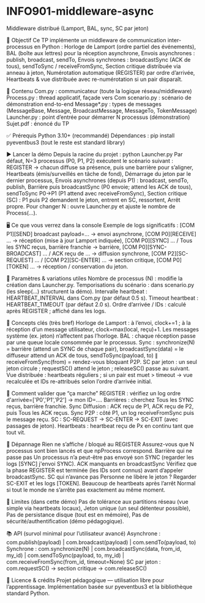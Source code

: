 # INFO901-middleware-async
Middleware distribué (Lamport, BAL, sync, SC par jeton)

🎯 Objectif
Ce TP implémente un middleware de communication inter-processus en Python :
Horloge de Lamport (ordre partiel des événements),
BAL (boîte aux lettres) pour la réception asynchrone,
Envois asynchrones : publish, broadcast, sendTo,
Envois synchrones : broadcastSync (ACK de tous), sendToSync / receiveFromSync,
Section critique distribuée via anneau à jeton,
Numérotation automatique (REGISTER) par ordre d’arrivée,
Heartbeats & vue distribuée avec re-numérotation si un pair disparaît.

🧩 Contenu
Com.py : communicateur (toute la logique réseau/middleware)
Process.py : thread applicatif, façade vers Com
scenario.py : scénario de démonstration end-to-end
Message*.py : types de messages (MessageBase, Message, BroadcastMessage, MessageTo, TokenMessage)
Launcher.py : point d’entrée pour démarrer N processus (démonstration)
Sujet.pdf : énoncé du TP

✅ Prérequis
Python 3.10+ (recommandé)
Dépendances :
pip install pyeventbus3
(tout le reste est standard library)

▶️ Lancer la démo
Depuis la racine du projet :
python Launcher.py
Par défaut, N=3 processus (P0, P1, P2) exécutent le scénario suivant :
REGISTER → chacun diffuse sa présence, puis une barrière pour s’aligner,
Heartbeats (émis/surveillés en tâche de fond),
Démarrage du jeton par le dernier processus,
Envois asynchrones (depuis P1) : broadcast, sendTo, publish,
Barrière puis broadcastSync (P0 envoie; attend les ACK de tous),
sendToSync P0→P1 (P1 attend avec receiveFromSync),
Section critique (SC) : P1 puis P2 demandent le jeton, entrent en SC, ressortent,
Arrêt propre.
Pour changer N : ouvre Launcher.py et ajuste le nombre de Process(...).

🖥️ Ce que vous verrez dans la console
Exemple de logs significatifs :
[COM P1][SEND] broadcast payload=... → envoi asynchrone,
[COM P0][RECEIVE] ... → réception (mise à jour Lamport indiquée),
[COM P0][SYNC] ... / Tous les SYNC reçus, barrière franchie → barrière,
[COM P0][SYNC-BROADCAST] ... / ACK reçu de ... → diffusion synchrone,
[COM P2][SC-REQUEST] ... / [COM P2][SC-ENTER] ... → section critique,
[COM P0][TOKEN] ... → réception / conservation du jeton.

🔧 Paramètres & variations utiles
Nombre de processus (N) : modifie la création dans Launcher.py.
Temporisations du scénario : dans scenario.py (les sleep(...) structurent la démo).
Intervalle heartbeat : HEARTBEAT_INTERVAL dans Com.py (par défaut 0.5 s).
Timeout heartbeat : HEARTBEAT_TIMEOUT (par défaut 2.0 s).
Ordre d’arrivée / IDs : calculé après REGISTER ; affiché dans les logs.

🧠 Concepts clés (très bref)
Horloge de Lamport : à l’envoi, clock+=1 ; à la réception d’un message utilisateur, clock=max(local, reçu)+1.
Les messages système (ex. jeton) n’affectent pas l’horloge.
BAL : chaque réception passe par une queue locale consommée par le processus.
Sync :
synchronize(N) = barrière (attend un SYNC de chaque pair),
broadcastSync(data) = le diffuseur attend un ACK de tous,
sendToSync(payload, to) ∥ receiveFromSync(from) = rendez-vous bloquant P2P.
SC par jeton : un seul jeton circule ; requestSC() attend le jeton ; releaseSC() passe au suivant.
Vue distribuée : heartbeats réguliers ; si un pair est muet > timeout → vue recalculée et IDs re-attribués selon l’ordre d’arrivée initial.

🧪 Comment valider que “ça marche”
REGISTER : vérifiez un log ordre d'arrivée=['P0','P1','P2'] -> mon ID=....
Barrières : cherchez Tous les SYNC reçus, barrière franchie.
Sync Diffusion : ACK reçu de P1, ACK reçu de P2, puis Tous les ACK reçus.
Sync P2P : côté P1, un log receiveFromSync puis le message reçu.
SC : SC-REQUEST → SC-ENTER → SC-EXIT (avec passages de jeton).
Heartbeats : heartbeat reçu de Px en continu tant que tout vit.

🧯 Dépannage
Rien ne s’affiche / bloqué au REGISTER
Assurez-vous que N processus sont bien lancés et que npProcess correspond.
Barrière qui ne passe pas
Un processus n’a peut-être pas envoyé son SYNC (regarder les logs [SYNC] j'envoi SYNC).
ACK manquants en broadcastSync
Vérifiez que la phase REGISTER est terminée (les IDs sont connus) avant d’appeler broadcastSync.
SC qui n’avance pas
Personne ne libère le jeton ? Regarder SC-EXIT et les logs [TOKEN].
Beaucoup de heartbeats après l’arrêt
Normal si tout le monde ne s’arrête pas exactement au même moment.

🧱 Limites (dans cette démo)
Pas de tolérance aux partitions réseau (vue simple via heartbeats locaux),
Jeton unique (un seul détenteur possible),
Pas de persistance disque (tout est en mémoire),
Pas de sécurité/authentification (démo pédagogique).

📚 API (survol minimal pour l’utilisateur avancé)
Asynchrone :
com.publish(payload) | com.broadcast(payload) | com.sendTo(payload, to)
Synchrone :
com.synchronize(N) | com.broadcastSync(data, from_id, my_id) |
com.sendToSync(payload, to, my_id) | com.receiveFromSync(from_id, timeout=None)
SC par jeton :
com.requestSC() → section critique → com.releaseSC()

🧾 Licence & crédits
Projet pédagogique — utilisation libre pour l’apprentissage.
Implémentation basée sur pyeventbus3 et la bibliothèque standard Python.
